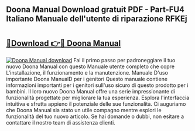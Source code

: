 ## Doona Manual Download gratuit PDF - Part-FU4 Italiano Manuale dell'utente di riparazione RFKEj

# <h2><a href="http://dfge020.blite.top/?on=Doona+Manual">🔗Download 👉🔴 Doona Manual</a></h2>

[![Doona Manual download](https://i.imgur.com/lujVjoI.png)](http://dfge020.blite.top/?on=Doona+Manual)
Fai il primo passo per padroneggiare il tuo nuovo Doona Manual con questo Manuale utente completo che copre L'installazione, il funzionamento e la manutenzione. Manuale D'uso importante Doona ManualD per i genitori Questo manuale contiene informazioni importanti per i genitori sull'uso sicuro di questo prodotto per i bambini. Il loro nuovo Doona Manual offre una serie impressionante di funzionalità progettate per migliorare la tua esperienza. Esplora l'interfaccia intuitiva e sfrutta appieno il potenziale delle sue funzionalità. Ci auguriamo che Doona Manual sia stato un utile compagno mentre esplori le funzionalità del tuo nuovo articolo. Se hai domande o dubbi, non esitare a contattare il nostro team di assistenza clienti.
